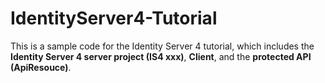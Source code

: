 # IdentityServer4-Tutorial
This is a sample code for the Identity Server 4 tutorial, which includes the **Identity Server 4 server project (IS4 xxx)**, **Client**, and the **protected API (ApiResouce)**.

